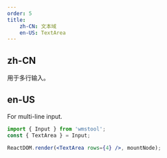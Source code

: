 ```yaml
---
order: 5
title:
    zh-CN: 文本域
    en-US: TextArea
---
```


## zh-CN

用于多行输入。

## en-US

For multi-line input.

````jsx
import { Input } from 'wmstool';
const { TextArea } = Input;

ReactDOM.render(<TextArea rows={4} />, mountNode);
````
